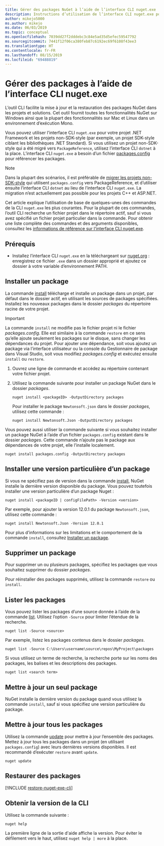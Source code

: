 ```yaml
---
title: Gérer des packages NuGet à l’aide de l’interface CLI nuget.exe
description: Instructions d’utilisation de l’interface CLI nuget.exe pour gérer des packages NuGet.
author: mikejo5000
ms.author: mikejo
ms.date: 06/03/2019
ms.topic: conceptual
ms.openlocfilehash: 7039dd27f2dddebc3c84e5ad35d5efec59547792
ms.sourcegitcommit: 7441f12f06ca380feb87c6192ec69f6108f43ee3
ms.translationtype: HT
ms.contentlocale: fr-FR
ms.lasthandoff: 08/15/2019
ms.locfileid: "69488819"
---
```

# <a name="manage-packages-using-the-nugetexe-cli"></a>Gérer des packages à l’aide de l’interface CLI nuget.exe

L’outil CLI facilite la mise à jour et la restauration des packages NuGet dans les projets et solutions. Cet outil fournit toutes les fonctionnalités NuGet sur Windows ainsi que la plupart des fonctionnalités sur Mac et Linux dans un environnement d’exécution Mono.

Vous pouvez utiliser l’interface CLI `nuget.exe` pour votre projet .NET Framework et les projets non-SDK-style (par exemple, un projet SDK-style ciblant les bibliothèques .NET Standard). Si vous utilisez un projet non-SDK-style qui a été migré vers `PackageReference`, utilisez l’interface CLI `dotnet` à la place. L’interface CLI `nuget.exe` a besoin d’un fichier [packages.config](../reference/packages-config.md) pour référencer les packages.

> [!NOTE]
> Dans la plupart des scénarios, il est préférable de [migrer les projets non-SDK-style](../consume-packages/migrate-packages-config-to-package-reference.md) qui utilisent `packages.config` vers PackageReference, et d’utiliser ensuite l’interface CLI `dotnet` au lieu de l’interface CLI `nuget.exe`. La migration n’est actuellement pas possible pour les projets C++ et ASP.NET.

Cet article explique l’utilisation de base de quelques-unes des commandes de la CLI `nuget.exe` les plus courantes. Pour la plupart de ces commandes, l’outil CLI recherche un fichier projet dans le répertoire actif, sauf si vous avez spécifié un fichier projet particulier dans la commande. Pour obtenir une liste complète des commandes et des arguments disponibles, consultez les [informations de référence sur l’interface CLI nuget.exe](../reference/nuget-exe-cli-reference.md).

## <a name="prerequisites"></a>Prérequis

- Installez l’interface CLI `nuget.exe` en la téléchargeant sur [nuget.org](https://dist.nuget.org/win-x86-commandline/latest/nuget.exe) : enregistrez ce fichier `.exe` dans un dossier approprié et ajoutez ce dossier à votre variable d’environnement PATH.

## <a name="install-a-package"></a>Installer un package

La commande [install](../reference/cli-reference/cli-ref-install.md) télécharge et installe un package dans un projet, par défaut dans le dossier actif, en utilisant les sources de packages spécifiées. Installez les nouveaux packages dans le dossier *packages* du répertoire racine de votre projet.

> [!IMPORTANT]
> La commande `install` ne modifie pas le fichier projet ni le fichier *packages.config*. Elle est similaire à la commande `restore` en ce sens qu’elle ajoute seulement les packages sur le disque, sans changer les dépendances du projet. Pour ajouter une dépendance, soit vous ajoutez un package via l’interface utilisateur ou la console du Gestionnaire de package dans Visual Studio, soit vous modifiez *packages.config* et exécutez ensuite `install` ou `restore`.

1. Ouvrez une ligne de commande et accédez au répertoire contenant votre fichier projet.

2. Utilisez la commande suivante pour installer un package NuGet dans le dossier *packages*.

    ```cli
    nuget install <packageID> -OutputDirectory packages
    ```

    Pour installer le package `Newtonsoft.json` dans le dossier *packages*, utilisez cette commande :

    ```cli
    nuget install Newtonsoft.Json -OutputDirectory packages
    ```

Vous pouvez aussi utiliser la commande suivante si vous souhaitez installer un package NuGet à l’aide d’un fichier `packages.config` existant dans le dossier *packages*. Cette commande n’ajoute pas le package aux dépendances de votre projet, elle l’installe localement.

```cli
nuget install packages.config -OutputDirectory packages
```

## <a name="install-a-specific-version-of-a-package"></a>Installer une version particulière d’un package

Si vous ne spécifiez pas de version dans la commande [install](../reference/cli-reference/cli-ref-install.md), NuGet installe la dernière version disponible du package. Vous pouvez toutefois installer une version particulière d’un package Nuget :

```cli
nuget install <packageID | configFilePath> -Version <version>
```

Par exemple, pour ajouter la version 12.0.1 du package `Newtonsoft.json`, utilisez cette commande :

```cli
nuget install Newtonsoft.Json -Version 12.0.1
```

Pour plus d’informations sur les limitations et le comportement de la commande `install`, consultez [Installer un package](#install-a-package).

## <a name="remove-a-package"></a>Supprimer un package

Pour supprimer un ou plusieurs packages, spécifiez les packages que vous souhaitez supprimer du dossier *packages*.

Pour réinstaller des packages supprimés, utilisez la commande `restore` ou `install`.

## <a name="list-packages"></a>Lister les packages

Vous pouvez lister les packages d’une source donnée à l’aide de la commande [list](../reference/cli-reference/cli-ref-list.md). Utilisez l’option `-Source` pour limiter l’étendue de la recherche.

```cli
nuget list -Source <source>
```

Par exemple, listez les packages contenus dans le dossier *packages*.

```cli
nuget list -Source C:\Users\username\source\repos\MyProject\packages
```

Si vous utilisez un terme de recherche, la recherche porte sur les noms des packages, les balises et les descriptions des packages.

```cli
nuget list <search term>
```

## <a name="update-an-individual-package"></a>Mettre à jour un seul package

NuGet installe la dernière version du package quand vous utilisez la commande `install`, sauf si vous spécifiez une version particulière du package.

## <a name="update-all-packages"></a>Mettre à jour tous les packages

Utilisez la commande [update](../reference/cli-reference/cli-ref-update.md) pour mettre à jour l’ensemble des packages. Mettez à jour tous les packages dans un projet (en utilisant `packages.config`) avec leurs dernières versions disponibles. Il est recommandé d’exécuter `restore` avant `update`.

```cli
nuget update
```

## <a name="restore-packages"></a>Restaurer des packages

[!INCLUDE [restore-nuget-exe-cli](includes/restore-nuget-exe-cli.md)]

## <a name="get-the-cli-version"></a>Obtenir la version de la CLI

Utilisez la commande suivante :

```cli
nuget help
```

La première ligne de la sortie d'aide affiche la version. Pour éviter le défilement vers le haut, utilisez `nuget help | more` à la place.
